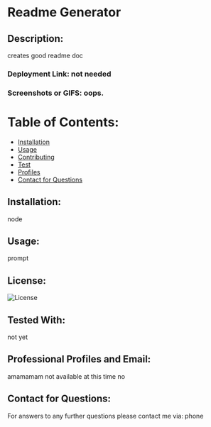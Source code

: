 # Readme Generator 

## Description:
creates good readme doc

### Deployment Link: not needed

### Screenshots or GIFS: oops.


# Table of Contents:
* [Installation](#Installation)
* [Usage](#Usage)
* [Contributing](#Contributing)
* [Test](#Test)
* [Profiles](#Professional-Profiles-&-Email)
* [Contact for Questions](#Contact-for-Questions)
    
## Installation:
node

## Usage:
prompt

## License:
![License](https://img.shields.io/badge/License-MIT-green.svg)

## Tested With:
not yet

## Professional Profiles and Email:
amamamam
not available at this time
no

## Contact for Questions:
For answers to any further questions please contact me via: phone